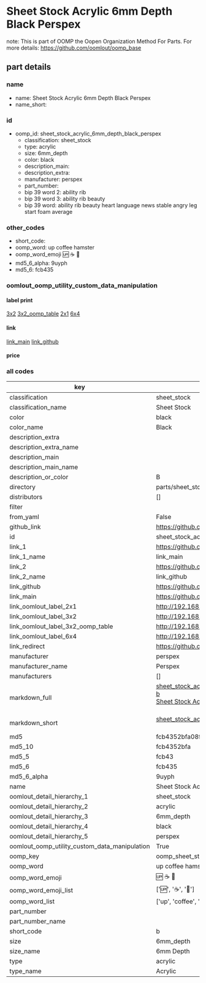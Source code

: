 # Sheet Stock Acrylic 6mm Depth Black Perspex  

note: This is part of OOMP the Oopen Organization Method For Parts. For more details: https://github.com/oomlout/oomp_base

##  part details
  







### name
* name: Sheet Stock Acrylic 6mm Depth Black Perspex
* name_short: 
### id
* oomp_id: sheet_stock_acrylic_6mm_depth_black_perspex
  * classification: sheet_stock
  * type: acrylic
  * size: 6mm_depth
  * color: black
  * description_main: 
  * description_extra: 
  * manufacturer: perspex
  * part_number: 
  * bip 39 word 2: ability rib
  * bip 39 word 3: ability rib beauty
  * bip 39 word: ability rib beauty heart language news stable angry leg start foam average

### other_codes
* short_code: 
* oomp_word: up coffee hamster
* oomp_word_emoji :up: :coffee: :hamster:
* md5_6_alpha: 9uyph
* md5_6: fcb435






### oomlout_oomp_utility_custom_data_manipulation
#### label print
[3x2](http://192.168.1.245:1112/?label=oomp%209uyph)
[3x2_oomp_table](http://192.168.1.108:1112/?label=oomp%209uyph)
[2x1](http://192.168.1.242:1112/?label=oomp%209uyph)
[6x4](http://192.168.1.55:1112/?label=oomp%209uyph)    

#### link

[link_main](https://github.com/oomlout/oomlout_oomp_version_1_messy/tree/main/parts/sheet_stock_acrylic_6mm_depth_black_perspex) [link_github](https://github.com/oomlout/oomlout_oomp_version_1_messy/tree/main/parts/sheet_stock_acrylic_6mm_depth_black_perspex)                             

#### price







### all codes 
| key | value |  
| --- | --- |  
| classification | sheet_stock |  
| classification_name | Sheet Stock |  
| color | black |  
| color_name | Black |  
| description_extra |  |  
| description_extra_name |  |  
| description_main |  |  
| description_main_name |  |  
| description_or_color | B  |  
| directory | parts/sheet_stock_acrylic_6mm_depth_black_perspex |  
| distributors | [] |  
| filter |  |  
| from_yaml | False |  
| github_link | https://github.com/oomlout/oomlout_oomp_part_src/tree/main/parts/sheet_stock_acrylic_6mm_depth_black_perspex |  
| id | sheet_stock_acrylic_6mm_depth_black_perspex |  
| link_1 | https://github.com/oomlout/oomlout_oomp_version_1_messy/tree/main/parts/sheet_stock_acrylic_6mm_depth_black_perspex |  
| link_1_name | link_main |  
| link_2 | https://github.com/oomlout/oomlout_oomp_version_1_messy/tree/main/parts/sheet_stock_acrylic_6mm_depth_black_perspex |  
| link_2_name | link_github |  
| link_github | https://github.com/oomlout/oomlout_oomp_version_1_messy/tree/main/parts/sheet_stock_acrylic_6mm_depth_black_perspex |  
| link_main | https://github.com/oomlout/oomlout_oomp_version_1_messy/tree/main/parts/sheet_stock_acrylic_6mm_depth_black_perspex |  
| link_oomlout_label_2x1 | http://192.168.1.242:1112/?label=oomp%209uyph |  
| link_oomlout_label_3x2 | http://192.168.1.245:1112/?label=oomp%209uyph |  
| link_oomlout_label_3x2_oomp_table | http://192.168.1.108:1112/?label=oomp%209uyph |  
| link_oomlout_label_6x4 | http://192.168.1.55:1112/?label=oomp%209uyph |  
| link_redirect | https://github.com/oomlout/oomlout_oomp_version_1_messy/tree/main/parts/sheet_stock_acrylic_6mm_depth_black_perspex |  
| manufacturer | perspex |  
| manufacturer_name | Perspex |  
| manufacturers | [] |  
| markdown_full | [sheet_stock_acrylic_6mm_depth_black_perspex](none)<br>[b](none)<br>[Sheet Stock Acrylic 6Mm Depth Black Perspex](none)<br><br> |  
| markdown_short | [sheet_stock_acrylic_6mm_depth_black_perspex](none)<br><br> |  
| md5 | fcb4352bfa08fa7a54be76a4276e3801 |  
| md5_10 | fcb4352bfa |  
| md5_5 | fcb43 |  
| md5_6 | fcb435 |  
| md5_6_alpha | 9uyph |  
| name | Sheet Stock Acrylic 6mm Depth Black Perspex |  
| oomlout_detail_hierarchy_1 | sheet_stock |  
| oomlout_detail_hierarchy_2 | acrylic |  
| oomlout_detail_hierarchy_3 | 6mm_depth |  
| oomlout_detail_hierarchy_4 | black |  
| oomlout_detail_hierarchy_5 | perspex |  
| oomlout_oomp_utility_custom_data_manipulation | True |  
| oomp_key | oomp_sheet_stock_acrylic_6mm_depth_black_perspex |  
| oomp_word | up coffee hamster |  
| oomp_word_emoji | :up: :coffee: :hamster: |  
| oomp_word_emoji_list | [':up:', ':coffee:', ':hamster:'] |  
| oomp_word_list | ['up', 'coffee', 'hamster'] |  
| part_number |  |  
| part_number_name |  |  
| short_code | b |  
| size | 6mm_depth |  
| size_name | 6mm Depth |  
| type | acrylic |  
| type_name | Acrylic |  

